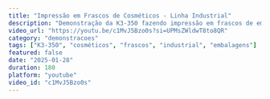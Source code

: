 ```yaml
---
title: "Impressão em Frascos de Cosméticos - Linha Industrial"
description: "Demonstração da K3-350 fazendo impressão em frascos de embalagens de cosméticos para linha industrial, mostrando aplicação profissional da máquina."
video_url: "https://youtu.be/c1MvJ5Bzo0s?si=UPMsZWldwT8to8QR"
category: "demonstracoes"
tags: ["K3-350", "cosméticos", "frascos", "industrial", "embalagens"]
featured: false
date: "2025-01-28"
duration: 180
platform: "youtube"
video_id: "c1MvJ5Bzo0s"
---
```


